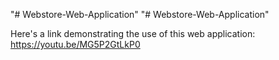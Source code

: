 "# Webstore-Web-Application" 
"# Webstore-Web-Application" 



Here's a link demonstrating the use of this web application: https://youtu.be/MG5P2GtLkP0
